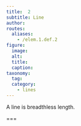 ```yaml
---
title:  2
subtitle: Line
author:
routes:
  aliases:
    - /elem.1.def.2
figure:
  image:
  alt:
  title:
  caption:
taxonomy:
  tag:
  category:
    - lines
---
```


A <term>line</term> is breadthless length.

===
